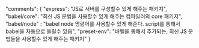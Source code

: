 "comments": {
    "express": "JS로 서버를 구성할수 있게 해주는 패키지",
    "babel/core": "최신 JS 문법을 사용할수 있게 해주는 컴파일러의 core 패키지",
    "babel/node" : "babel node 명령어를 사용할수 있게 해준다. script를 통해서 babel을 자동으로 돌릴수 있음",
    "preset-env": "바벨을 통해서 추가되는, 최신 JS 문법들을 사용할수 있게 해주는 패키지"
  }
